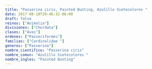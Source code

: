 ```yaml
---
title: "Passerina ciris, Painted Bunting, Azulillo Sietecolores "
date: 2017-08-18T20:46:32-06:00
draft: false
reinos: ["Animalia"]
divisiones: ["Chordata"]
clases: ["Aves"]
ordenes: ["Passeriformes"]
familias: ["Cardinalidae "]
generos: ["Passerina"]
nombre_cientifico: "Passerina ciris"
nombre_comun: "Azulillo Sietecolores "
nombre_ingles: "Painted Bunting"
---
```

